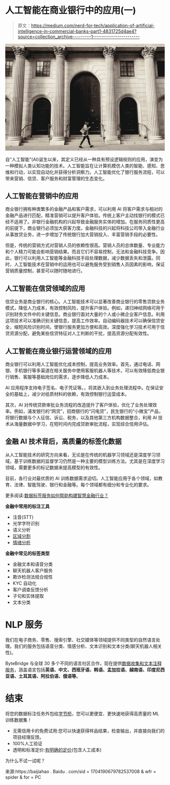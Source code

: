 # 人工智能在商业银行中的应用(一)

> 原文：<https://medium.com/nerd-for-tech/application-of-artificial-intelligence-in-commercial-banks-part1-4831725d4ae4?source=collection_archive---------1----------------------->

![](img/b2e957b8beef77feef260da510c97e8a.png)

自“人工智能”(AI)诞生以来，其定义已经从一种具有预设逻辑规则的应用，演变为一种模拟人类认知功能的技术。人工智能旨在让计算机模仿人类的智能、感知、思维和行动，以实现自动化并获得分析洞察力。人工智能优化了银行服务流程，可以带来营销、信贷、客户服务和财富管理的生态变化。

## **人工智能在营销中的应用**

商业银行拥有种类繁多的金融产品和客户需求，可以利用 AI 将客户需求与相对的金融产品进行匹配，精准营销可以提升客户体验。传统上客户主动找银行的模式已经不适用了。非银行金融机构的兴起导致金融服务实体的增加。在服务同质性更高的前提下，商业银行必须加大获客力度。金融科技的兴起将科技公司带入金融行业从事放贷业务，进一步增加了传统银行加大营销投入、丰富营销手段的必要性。

但是，传统的营销方式对营销人员的依赖性很高。营销人员的总体数量、专业能力和个人精力可能会影响营销结果。而且它们不容易控制，无法和金融科技竞争。因此，银行可以利用人工智能等金融科技手段处理数据，减少数据丢失和泄露。同时，人工智能技术在营销中的运用也可以避免服务受到销售人员因素的影响，保证营销质量控制，甚至可以随时随地进行。

## **人工智能在信贷领域的应用**

信贷业务是商业银行的核心。人工智能技术可以显著改善商业银行的零售贷款业务模式，降低人力成本，有效控制风险，提升客户体验。例如，递归神经网络可用于识别财务文件中的关键信息。商业银行面对大量的个人或小微企业客户信息。利用这项技术可以准确识别关键信息，提高工作效率。自动编码器技术可以确保信贷安全，缩短风险识别时间，使银行服务更加方便和高效。深度强化学习技术可用于信贷资源分配，避免某些信贷特征对人工判断的干扰，提高资源分配有效性。

## **人工智能在商业银行运营领域的应用**

商业银行可以利用人工智能优化成本控制，提高业务效率。首先，通过电话、网银、手机银行等多渠道在相关服务中使用客服机器人等技术，可以有效降低商业银行销售、客服等基础岗位的需求，逐步降低人力成本。

AI 应用程序支持电子签名、电子凭证等。，将其嵌入到业务处理流程中。在保证安全的基础上，减少对纸质材料的依赖，有效控制银行运营成本。

其次，AI 对传统贷款审批业务流程的改造提升了客户体验，优化了业务处理效率。例如，浦发银行的“网贷”，招商银行的“闪电贷”，民生银行的“小微宝”产品，将银行数据与个人征信、诉讼、税务，以及其他第三方机构数据整合，利用 AI 技术从海量数据中学习，在短时间内完成贷款审批流程，实现综合信用评估。

## 金融 AI 技术背后，高质量的标签化数据

从人工智能技术的研究方向来看，无论是在传统的机器学习领域还是深度学习领域，基于训练数据的监督学习仍然是一种主要的模型训练方法。尤其是在深度学习领域，需要更多的标记数据来提高模型的有效性。

目前，各行业对最优质的 AI 训练数据需求迫切。人工智能应用于各个领域，如教育、法律、智能驾驶、银行和金融等。每个领域都有细分和专业化的要求。

更多阅读:[数据标签服务如何帮助构建智慧金融行业？](/nerd-for-tech/data-annotation-how-data-labeling-service-helps-build-a-smarter-finance-industry-8a3e30c1b0d2)

**金融中常用的标注工具**

*   注音(STT)
*   光学字符识别
*   语义分析
*   [区域分割](https://tinyurl.com/48w576p7)
*   [情绪分析](http://tinyurl.com/rbgfnvwk)

**金融中常见的标签类型**

*   金融文本和语音分类
*   聊天机器人客户服务
*   欺诈检测法规合规性
*   KYC 自动化
*   客户调查反馈分析
*   子句和实体提取
*   文本分类

# NLP 服务

我们在电子商务、零售、搜索引擎、社交媒体等领域提供不同类型的自然语言处理。我们的服务包括语音分类、情感分析、文本识别和文本分类(聊天机器人相关性)。

ByteBridge 与全球 30 多个不同的语言社区合作，现在提供[数据收集和文本注释服务](https://tinyurl.com/zr84sxby)，涵盖语言包括**英语、中文、西班牙语、韩语、孟加拉语、越南语、印度尼西亚语、土耳其语、阿拉伯语、俄语等**。

# 结束

将您的数据标注任务外包给[字节桥](https://tinyurl.com/zr84sxby)，您可以更便宜、更快速地获得高质量的 ML 训练数据集！

*   无需信用卡的免费试用:您可以快速获得样品结果，检查输出，并直接向我们的项目经理反馈。
*   100%人工验证
*   透明和标准定价:[有明确的定价](https://www.bytebridge.io/#/?module=price)(包含人工成本)

为什么不试一试呢？

来源:https://baijiahao . Baidu . com/sid = 1704190679782537008 & wfr = spider & for = PC
